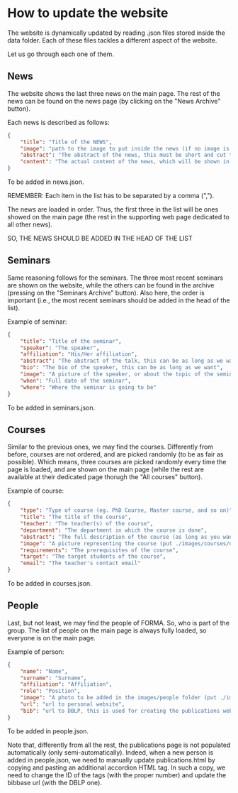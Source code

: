 # How to update the website

The website is dynamically updated by reading .json files stored inside the data folder. Each of these files tackles a different aspect of the website.

Let us go through each one of them.

## News

The website shows the last three news on the main page. The rest of the news can be found on the news page (by clicking on the "News Archive" button).

Each news is described as follows:

```json
{
    "title": "Title of the NEWS",
    "image": "path to the image to put inside the news (if no image is present, please add ./images/news/default.jpg)",
    "abstract": "The abstract of the news, this must be short and cut to the point",
    "content": "The actual content of the news, which will be shown in the card appearing once the news is clicked"
}
```

To be added in news.json.

REMEMBER: Each item in the list has to be separated by a comma (",").

The news are loaded in order. Thus, the first three in the list will be ones showed on the main page (the rest in the supporting web page dedicated to all other news). 

SO, THE NEWS SHOULD BE ADDED IN THE HEAD OF THE LIST

## Seminars

Same reasoning follows for the seminars. The three most recent seminars are shown on the website, while the others can be found in the archive (pressing on the "Seminars Archive" button). Also here, the order is important (i.e., the most recent seminars should be added in the head of the list).

Example of seminar:

```json
{
    "title": "Title of the seminar",
    "speaker": "The speaker",
    "affiliation": "His/Her affiliation",
    "abstract": "The abstract of the talk, this can be as long as we want.",
    "bio": "The bio of the speaker, this can be as long as we want",
    "image": "A picture of the speaker, or about the topic of the seminar to be stored inside the images/seminars folder (put ./images/seminars/default.jpg if no image is present)",
    "when": "Full date of the seminar",
    "where": "Where the seminar is going to be"
}
```

To be added in seminars.json.

## Courses

Similar to the previous ones, we may find the courses. Differently from before, courses are not ordered, and are picked randomly (to be as fair as possible). Which means, three courses are picked randomly every time the page is loaded, and are shown on the main page (while the rest are available at their dedicated page thorugh the "All courses" button).

Example of course:

```json
{
    "type": "Type of course (eg. PhD Course, Master course, and so on)",
    "title": "The title of the course",
    "teacher": "The teacher(s) of the course",
    "department": "The department in which the course is done",
    "abstract": "The full description of the course (as long as you want)",
    "image": "A picture representing the course (put ./images/courses/default.jpg if no image is present)",
    "requirements": "The prerequisites of the course",
    "target": "The target students of the course",
    "email": "The teacher's contact email"
}
```

To be added in courses.json.

## People

Last, but not least, we may find the people of FORMA. So, who is part of the group. The list of people on the main page is always fully loaded, so everyone is on the main page.

Example of person:

```json
{
    "name": "Name",
    "surname": "Surname",
    "affiliation": "Affiliation",
    "role": "Position",
    "image": "A photo to be added in the images/people folder (put ./images/people/default.jpg if no photo is available)",
    "url": "url to personal website",
    "bib": "url to DBLP, this is used for creating the publications webpage"
}
```

To be added in people.json.

Note that, differently from all the rest, the publications page is not populated automatically (only semi-automatically). Indeed, when a new person is added in people.json, we need to manually update publications.html by copying and pasting an additional accordion HTML tag. In such a copy, we need to change the ID of the tags (with the proper number) and update the bibbase url (with the DBLP one).
